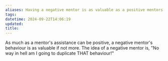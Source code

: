 ```yaml
---
aliases: Having a negative mentor is as valuable as a positive mentors
tags: 
datetime: 2024-09-22T14:06:19
updated: 
title: 
---
```

As much as a mentor's assistance can be positive, a negative mentor's behaviour is as valuable if not more. The idea of a negative mentor is, "No way in hell am I going to duplicate THAT behaviour!"